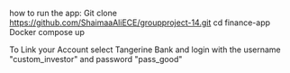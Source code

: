 how to run the app:
Git clone https://github.com/ShaimaaAliECE/groupproject-14.git
cd finance-app
Docker compose up


To Link your Account select Tangerine Bank and login with the username "custom_investor" and password "pass_good"
